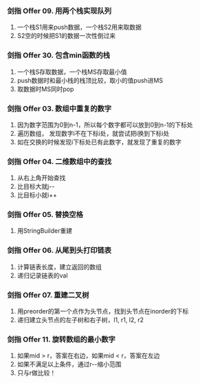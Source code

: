 ### 剑指 Offer 09. 用两个栈实现队列

1. 一个栈S1用来push数据，一个栈S2用来取数据
2. S2空的时候把S1的数据一次性倒过来

### 剑指 Offer 30. 包含min函数的栈

1. 一个栈S存取数据，一个栈MS存取最小值
2. push数据时和最小栈的栈顶比较，取小的值push进MS
3. 取数据时MS同时pop

### 剑指 Offer 03. 数组中重复的数字

1. 因为数字范围为0到n-1，所以每个数字都可以放到0到n-1的下标处
2. 遍历数组， 发现数字i不在下标i处，就尝试把i换到下标i处
3. 如在交换的时候发现i下标处已有此数字，就发现了重复的数字

### 剑指 Offer 04. 二维数组中的查找

1. 从右上角开始查找
2. 比目标大就j--
3. 比目标小就i++

### 剑指 Offer 05. 替换空格

1. 用StringBuilder重建

### 剑指 Offer 06. 从尾到头打印链表

1. 计算链表长度，建立返回的数组
2. 递归记录链表的val

### 剑指 Offer 07. 重建二叉树

1. 用preorder的第一个点作为头节点，找到头节点在inorder的下标
2. 递归建立头节点的左子树和右子树，l1, r1, l2, r2

### 剑指 Offer 11. 旋转数组的最小数字

1. 如果mid > r，答案在右边，如果mid < r，答案在左边
2. 如果不满足以上条件，通过r--缩小范围
3. 只与r做比较！